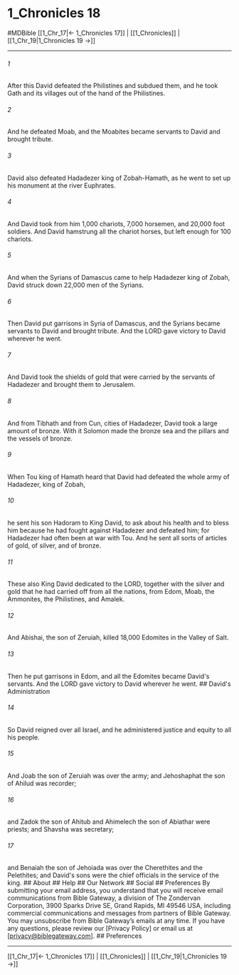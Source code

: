 # 1_Chronicles 18
#MDBible
[[1_Chr_17|← 1_Chronicles 17]] | [[1_Chronicles]] | [[1_Chr_19|1_Chronicles 19 →]]

***


###### 1 
After this David defeated the Philistines and subdued them, and he took Gath and its villages out of the hand of the Philistines. 

###### 2 
And he defeated Moab, and the Moabites became servants to David and brought tribute. 

###### 3 
David also defeated Hadadezer king of Zobah-Hamath, as he went to set up his monument at the river Euphrates. 

###### 4 
And David took from him 1,000 chariots, 7,000 horsemen, and 20,000 foot soldiers. And David hamstrung all the chariot horses, but left enough for 100 chariots. 

###### 5 
And when the Syrians of Damascus came to help Hadadezer king of Zobah, David struck down 22,000 men of the Syrians. 

###### 6 
Then David put garrisons in Syria of Damascus, and the Syrians became servants to David and brought tribute. And the LORD gave victory to David wherever he went. 

###### 7 
And David took the shields of gold that were carried by the servants of Hadadezer and brought them to Jerusalem. 

###### 8 
And from Tibhath and from Cun, cities of Hadadezer, David took a large amount of bronze. With it Solomon made the bronze sea and the pillars and the vessels of bronze. 

###### 9 
When Tou king of Hamath heard that David had defeated the whole army of Hadadezer, king of Zobah, 

###### 10 
he sent his son Hadoram to King David, to ask about his health and to bless him because he had fought against Hadadezer and defeated him; for Hadadezer had often been at war with Tou. And he sent all sorts of articles of gold, of silver, and of bronze. 

###### 11 
These also King David dedicated to the LORD, together with the silver and gold that he had carried off from all the nations, from Edom, Moab, the Ammonites, the Philistines, and Amalek. 

###### 12 
And Abishai, the son of Zeruiah, killed 18,000 Edomites in the Valley of Salt. 

###### 13 
Then he put garrisons in Edom, and all the Edomites became David's servants. And the LORD gave victory to David wherever he went. ## David's Administration 

###### 14 
So David reigned over all Israel, and he administered justice and equity to all his people. 

###### 15 
And Joab the son of Zeruiah was over the army; and Jehoshaphat the son of Ahilud was recorder; 

###### 16 
and Zadok the son of Ahitub and Ahimelech the son of Abiathar were priests; and Shavsha was secretary; 

###### 17 
and Benaiah the son of Jehoiada was over the Cherethites and the Pelethites; and David's sons were the chief officials in the service of the king. ## About ## Help ## Our Network ## Social ## Preferences By submitting your email address, you understand that you will receive email communications from Bible Gateway, a division of The Zondervan Corporation, 3900 Sparks Drive SE, Grand Rapids, MI 49546 USA, including commercial communications and messages from partners of Bible Gateway. You may unsubscribe from Bible Gateway&rsquo;s emails at any time. If you have any questions, please review our [Privacy Policy] or email us at [privacy@biblegateway.com]. ## Preferences

***

[[1_Chr_17|← 1_Chronicles 17]] | [[1_Chronicles]] | [[1_Chr_19|1_Chronicles 19 →]]
